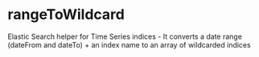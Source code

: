 # rangeToWildcard
Elastic Search helper for Time Series indices - It converts a date range (dateFrom and dateTo) + an index name to an array of wildcarded indices
